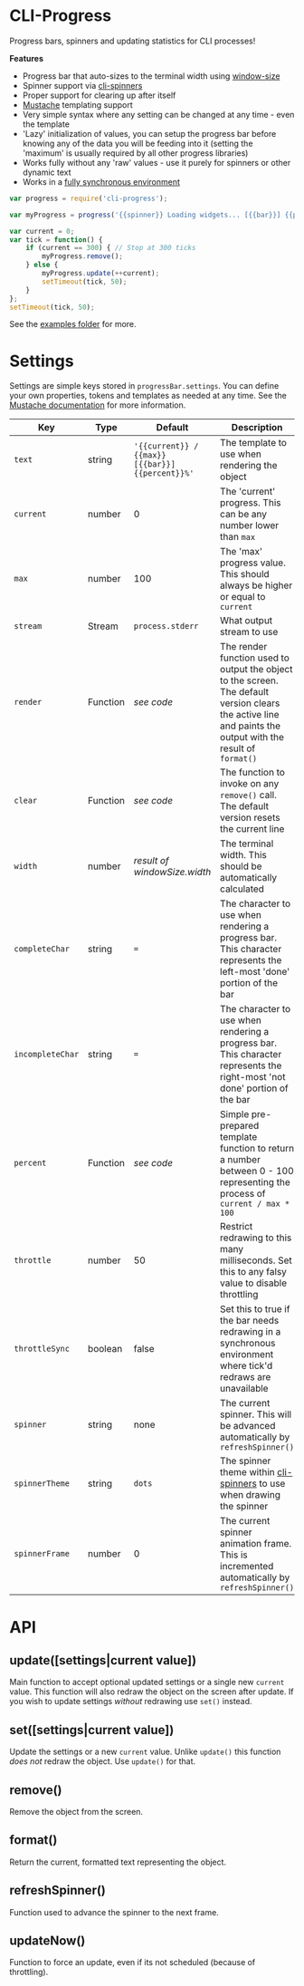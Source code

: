 CLI-Progress
============
Progress bars, spinners and updating statistics for CLI processes!


**Features**

* Progress bar that auto-sizes to the terminal width using [window-size](https://github.com/jonschlinkert/window-size)
* Spinner support via [cli-spinners](https://github.com/sindresorhus/cli-spinners)
* Proper support for clearing up after itself
* [Mustache](https://github.com/janl/mustache.js) templating support
* Very simple syntax where any setting can be changed at any time - even the template
* 'Lazy' initialization of values, you can setup the progress bar before knowing any of the data you will be feeding into it (setting the 'maximum' is usually required by all other progress libraries)
* Works fully without any 'raw' values - use it purely for spinners or other dynamic text
* Works in a [fully synchronous environment](examples/throttling-sync.js)


```javascript
var progress = require('cli-progress');

var myProgress = progress('{{spinner}} Loading widgets... [{{bar}}] {{percent}}%', {max: 300});

var current = 0;
var tick = function() {
	if (current == 300) { // Stop at 300 ticks
		myProgress.remove();
	} else {
		myProgress.update(++current);
		setTimeout(tick, 50);
	}
};
setTimeout(tick, 50);
```

See the [examples folder](examples/) for more.


Settings
========
Settings are simple keys stored in `progressBar.settings`.
You can define your own properties, tokens and templates as needed at any time. See the [Mustache documentation](https://github.com/janl/mustache.js) for more information.


| Key              | Type     | Default          | Description                                                                                                                 |
|------------------|----------|------------------|-----------------------------------------------------------------------------------------------------------------------------|
| `text`           | string   | `'{{current}} / {{max}} [{{bar}}] {{percent}}%'` | The template to use when rendering the object                                               |
| `current`        | number   | 0                | The 'current' progress. This can be any number lower than `max`                                                             |
| `max`            | number   | 100              | The 'max' progress value. This should always be higher or equal to `current`                                                |
| `stream`         | Stream   | `process.stderr` | What output stream to use                                                                                                   |
| `render`         | Function | *see code*       | The render function used to output the object to the screen. The default version clears the active line and paints the output with the result of `format()` |
| `clear`          | Function | *see code*       | The function to invoke on any `remove()` call. The default version resets the current line                                  |
| `width`          | number   | *result of windowSize.width* | The terminal width. This should be automatically calculated                                                     |
| `completeChar`   | string   | `=`              | The character to use when rendering a progress bar. This character represents the left-most 'done' portion of the bar       |
| `incompleteChar` | string   | `=`              | The character to use when rendering a progress bar. This character represents the right-most 'not done' portion of the bar  |
| `percent`        | Function | *see code*       | Simple pre-prepared template function to return a number between 0 - 100 representing the process of `current / max * 100`  |
| `throttle`       | number   | 50               | Restrict redrawing to this many milliseconds. Set this to any falsy value to disable throttling                             |
| `throttleSync`   | boolean  | false            | Set this to true if the bar needs redrawing in a synchronous environment where tick'd redraws are unavailable               |
| `spinner`        | string   | none             | The current spinner. This will be advanced automatically by `refreshSpinner()`                                              |
| `spinnerTheme`   | string   | `dots`           | The spinner theme within [cli-spinners](https://github.com/sindresorhus/cli-spinners) to use when drawing the spinner       |
| `spinnerFrame`   | number   | 0                | The current spinner animation frame. This is incremented automatically by `refreshSpinner()`                                |



API
===

update([settings|current value])
--------------------------------
Main function to accept optional updated settings or a single new `current` value.
This function will also redraw the object on the screen after update.
If you wish to update settings *without* redrawing use `set()` instead.


set([settings|current value])
-----------------------------
Update the settings or a new `current` value.
Unlike `update()` this function *does not* redraw the object. Use `update()` for that.


remove()
--------
Remove the object from the screen.


format()
--------
Return the current, formatted text representing the object.


refreshSpinner()
----------------
Function used to advance the spinner to the next frame.


updateNow()
-----------
Function to force an update, even if its not scheduled (because of throttling).
